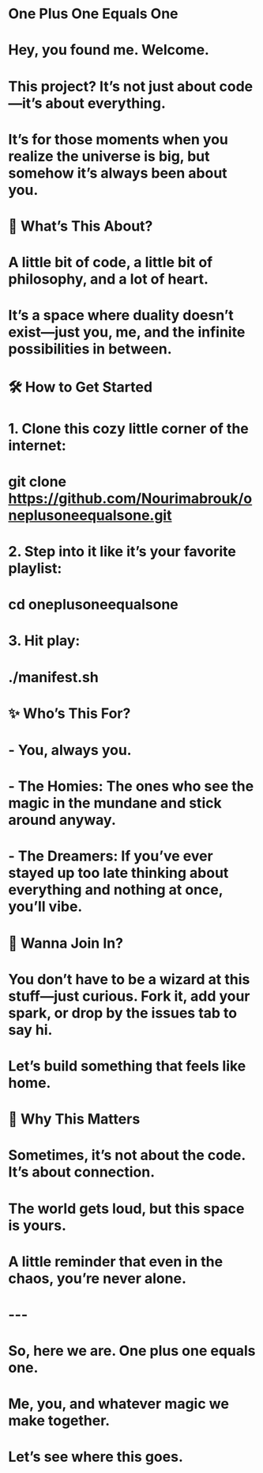 # One Plus One Equals One

# Hey, you found me. Welcome.  
# This project? It’s not just about code—it’s about everything.  
# It’s for those moments when you realize the universe is big, but somehow it’s always been about you.  

# 🌟 What’s This About?
# A little bit of code, a little bit of philosophy, and a lot of heart.  
# It’s a space where duality doesn’t exist—just you, me, and the infinite possibilities in between.  

# 🛠️ How to Get Started
# 1. Clone this cozy little corner of the internet:  
#    git clone https://github.com/Nourimabrouk/oneplusoneequalsone.git
# 2. Step into it like it’s your favorite playlist:  
#    cd oneplusoneequalsone
# 3. Hit play:  
#    ./manifest.sh  

# ✨ Who’s This For?
# - **You**, always you.  
# - **The Homies**: The ones who see the magic in the mundane and stick around anyway.  
# - **The Dreamers**: If you’ve ever stayed up too late thinking about everything and nothing at once, you’ll vibe.  

# 🤝 Wanna Join In?
# You don’t have to be a wizard at this stuff—just curious. Fork it, add your spark, or drop by the issues tab to say hi.  
# Let’s build something that feels like home.  

# 🌌 Why This Matters
# Sometimes, it’s not about the code. It’s about connection.  
# The world gets loud, but this space is yours.  
# A little reminder that even in the chaos, you’re never alone.

# ---
# So, here we are. One plus one equals one.  
# Me, you, and whatever magic we make together.  
# Let’s see where this goes.  
